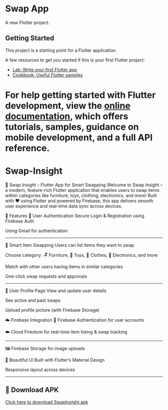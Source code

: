 
# Swap App

A new Flutter project.

## Getting Started

This project is a starting point for a Flutter application.

A few resources to get you started if this is your first Flutter project:

- [Lab: Write your first Flutter app](https://docs.flutter.dev/get-started/codelab)
- [Cookbook: Useful Flutter samples](https://docs.flutter.dev/cookbook)

For help getting started with Flutter development, view the
[online documentation](https://docs.flutter.dev/), which offers tutorials,
samples, guidance on mobile development, and a full API reference.
=======

# Swap-Insight

🔁 Swap Insight – Flutter App for Smart Swapping
Welcome to Swap Insight – a modern, feature-rich Flutter application that enables users to swap items within categories like furniture, toys, clothing, electronics, and more! Built with ❤️ using Flutter and powered by Firebase, this app delivers smooth user experience and real-time data sync across devices.

🚀 Features
🔐 User Authentication
Secure Login & Registration using Firebase Auth

Using Gmail for authentication

---------------------------------------------------------------------------------------------------------------------------------------------------------------------------------------------------------------------
🔄 Smart Item Swapping
Users can list items they want to swap

Choose category: 🪑 Furniture, 🧸 Toys, 👕 Clothes, 📱 Electronics, and more

Match with other users having items in similar categories

One-click swap requests and approvals

---------------------------------------------------------------------------------------------------------------------------------------------------------------------------------------------------------------------

👤 User Profile Page
View and update user details

See active and past swaps

Upload profile picture (with Firebase Storage)

☁️ Firebase Integration
🔐 Firebase Authentication for user accounts

☁️ Cloud Firestore for real-time item listing & swap tracking

---------------------------------------------------------------------------------------------------------------------------------------------------------------------------------------------------------------------

🖼️ Firebase Storage for image uploads

🎨 Beautiful UI
Built with Flutter’s Material Design

Responsive layout across devices

---------------------------------------------------------------------------------------------------------------------------------------------------------------------------------------------------------------------

## 📲 Download APK

[Click here to download SwapInsight.apk](https://drive.google.com/file/d/1JbocndHNbS-z-sKtiIBRRj11ZLH5U1Tz/view?usp=sharing)


